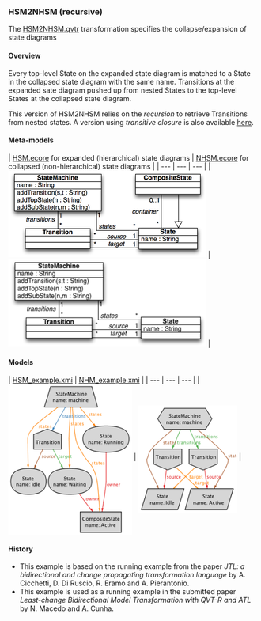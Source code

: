 ### HSM2NHSM (recursive)
The [HSM2NHSM.qvtr](HSM2NHSM.qvtr) transformation specifies the collapse/expansion of state diagrams

#### Overview
Every top-level State on the expanded state diagram is matched to a State in the collapsed state diagram with the same name. Transitions at the expanded sate diagram pushed up from nested States to the top-level States at the collapsed state diagram.

This version of HSM2NHSM relies on the *recursion* to retrieve Transitions from nested states. A version using *transitive closure* is also available [here](../HSM2NHSM_closure/).

#### Meta-models
| [HSM.ecore](HSM.ecore) for expanded (hierarchical) state diagrams | [NHSM.ecore](NHSM.ecore) for collapsed (non-hierarchical) state diagrams |
| --- | --- | --- |
| <img src="HSM_metamodel.png" alt="HSM metamodel" width="400px"> | <img src="NHM_metamodel.png" alt="NHSM metamodel" width="400px"> |

#### Models
| [HSM_example.xmi](HSM_example.xmi) | [NHM_example.xmi](NHM_example.xmi) |
| --- | --- | --- |
| <img src="HSM_model.png" alt="HSM model" width="250px" align="middle"/> | <img src="NHM_model.png" alt="NHSM model" width="200px" align="middle"/> |

#### History
* This example is based on the running example from the paper *JTL: a bidirectional and change propagating transformation language* by A. Cicchetti, D. Di Ruscio, R. Eramo and A. Pierantonio.
* This example is used as a running example in the submitted paper *Least-change Bidirectional Model Transformation with QVT-R and ATL* by N. Macedo and A. Cunha.
